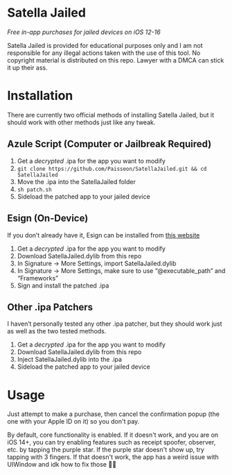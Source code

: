 # Satella Jailed
*Free in-app purchases for jailed devices on iOS 12-16*

Satella Jailed is provided for educational purposes only and I am not responsible for any illegal actions taken with the use of this tool. No copyright material is distributed on this repo. Lawyer with a DMCA can stick it up their ass.

# Installation
There are currently two official methods of installing Satella Jailed, but it should work with other methods just like any tweak.

## Azule Script (Computer or Jailbreak Required)
1. Get a *decrypted* .ipa for the app you want to modify
2. `git clone https://github.com/Paisseon/SatellaJailed.git && cd SatellaJailed`
3. Move the .ipa into the SatellaJailed folder
4. `sh patch.sh`
5. Sideload the patched app to your jailed device

## Esign (On-Device)
If you don’t already have it, Esign can be installed from [this website](https://esign.yyyue.xyz/)

1. Get a *decrypted* .ipa for the app you want to modify
2. Download SatellaJailed.dylib from this repo
3. In Signature -> More Settings, import SatellaJailed.dylib
4. In Signature -> More Settings, make sure to use “@executable\_path” and “Frameworks”
5. Sign and install the patched .ipa

## Other .ipa Patchers
I haven’t personally tested any other .ipa patcher, but they should work just as well as the two tested methods.

1. Get a *decrypted* .ipa for the app you want to modify
2. Download SatellaJailed.dylib from this repo
3. Inject SatellaJailed.dylib into the .ipa
4. Sideload the patched app to your jailed device

# Usage
Just attempt to make a purchase, then cancel the confirmation popup (the one with your Apple ID on it) so you don't pay.

By default, core functionality is enabled. If it doesn't work, and you are on iOS 14+, you can try enabling features such as receipt spoofer, observer, etc. by tapping the purple star. If the purple star doesn't show up, try tapping with 3 fingers. If that doesn't work, the app has a weird issue with UIWindow and idk how to fix those 🤷‍♀️
